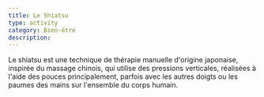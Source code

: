 ```yaml
---
title: Le Shiatsu
type: activity
category: Bien-être
description: 
---
```


Le shiatsu est une technique de thérapie manuelle d'origine japonaise, inspirée du massage chinois, qui utilise des pressions verticales, réalisées à l'aide des pouces principalement, parfois avec les autres doigts ou les paumes des mains sur l'ensemble du corps humain.
